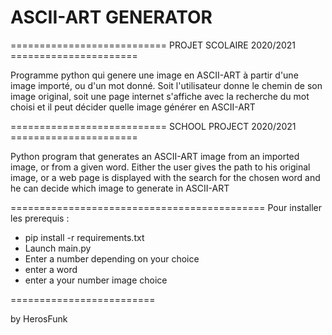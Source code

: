 # ASCII-ART GENERATOR

=========================== PROJET SCOLAIRE  2020/2021 ======================  

Programme python qui genere une image en ASCII-ART à partir d'une image importé, ou d'un mot donné.
Soit l'utilisateur donne le chemin de son image original, soit une page internet s'affiche avec la recherche du mot choisi et il peut décider quelle image générer en ASCII-ART

=========================== SCHOOL PROJECT   2020/2021  ======================     

Python program that generates an ASCII-ART image from an imported image, or from a given word.
Either the user gives the path to his original image, or a web page is displayed with the search for the chosen word and he can decide which image to generate in ASCII-ART

============================================
Pour installer les prerequis : 
- pip install -r requirements.txt
- Launch main.py
- Enter a number depending on your choice
- enter a word 
- enter a your number image choice

=========================

by HerosFunk

